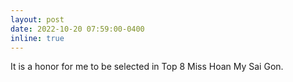 ```yaml
---
layout: post
date: 2022-10-20 07:59:00-0400
inline: true
---
```


It is a honor for me to be selected in Top 8 Miss Hoan My Sai Gon.